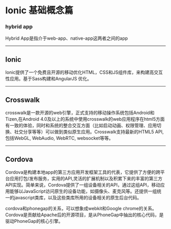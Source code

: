 # Ionic 基础概念篇

### hybrid app 
Hybrid App是指介于web-app、native-app这两者之间的app
***

## Ionic
Ionic提供了一个免费且开源的移动优化HTML，CSS和JS组件库，来构建高交互性应用。基于Sass构建和AngularJS 优化。
***

## Crosswalk
crosswalk是一款开源的web引擎，正式支持的移动操作系统包括Android和Tizen,在Android 4.0及以上的系统中使用crosswalk的web应用程序在html5方面有一致的体验，同时和系统的整合交互方面（比如启动动画、权限管理、应用切换、社交分享等等）可以做到类似原生应用。Crosswalk支持最新的HTML5 API,包括WebGL, WebAudio, WebRTC, websocket等等。
***

## Cordova
Cordova是构建本地app的第三方应用开发框架工具的代表，它提供了方便的跨平台应用打包/发布服务，实用的API,灵活的扩展机制以及积累下来的丰富的第三方API实现。简单来说，Cordova提供了一组设备相关的API，通过这组API，移动应用能够以JavaScript访问原生的设备功能，如摄像头、麦克风等。还提供一组统一的javascript类库，以及这些类库所用的设备相关的原生后台代码。

cordova和phonegap的关系，可以想象成webkit和Google chrome的关系。Cordova是贡献给Apache后的开源项目，是从PhoneGap中抽出的核心代码，是驱动PhoneGap的核心引擎。

